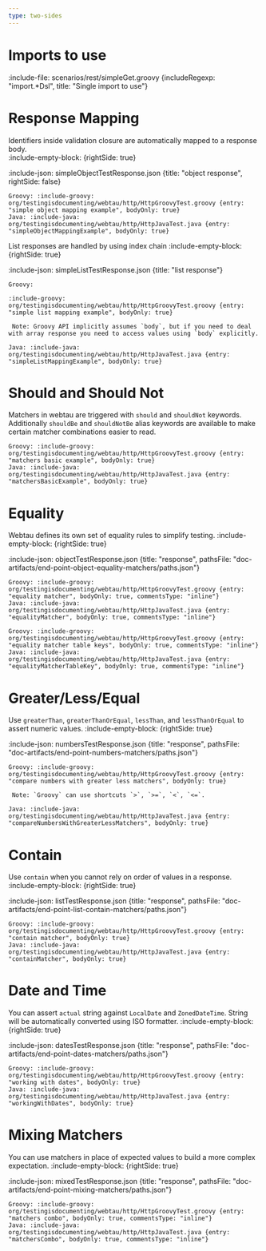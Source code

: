 ```yaml
---
type: two-sides
---
```


# Imports to use

:include-file: scenarios/rest/simpleGet.groovy {includeRegexp: "import.*Dsl", title: "Single import to use"}
 
# Response Mapping

Identifiers inside validation closure are automatically mapped to a response body.  
:include-empty-block: {rightSide: true}

:include-json: simpleObjectTestResponse.json {title: "object response", rightSide: false}

```tabs {rightSide: true}
Groovy: :include-groovy: org/testingisdocumenting/webtau/http/HttpGroovyTest.groovy {entry: "simple object mapping example", bodyOnly: true}
Java: :include-java: org/testingisdocumenting/webtau/http/HttpJavaTest.java {entry: "simpleObjectMappingExample", bodyOnly: true}
```

List responses are handled by using index chain
:include-empty-block: {rightSide: true}

:include-json: simpleListTestResponse.json {title: "list response"}

```tabs {rightSide: true}
Groovy: 

:include-groovy: org/testingisdocumenting/webtau/http/HttpGroovyTest.groovy {entry: "simple list mapping example", bodyOnly: true}

 Note: Groovy API implicitly assumes `body`, but if you need to deal with array response you need to access values using `body` explicitly.

Java: :include-java: org/testingisdocumenting/webtau/http/HttpJavaTest.java {entry: "simpleListMappingExample", bodyOnly: true}
```

# Should and Should Not

Matchers in webtau are triggered with `should` and `shouldNot` keywords.
Additionally `shouldBe` and `shouldNotBe` alias keywords are available to make certain matcher combinations easier to read.

```tabs {rightSide: true}
Groovy: :include-groovy: org/testingisdocumenting/webtau/http/HttpGroovyTest.groovy {entry: "matchers basic example", bodyOnly: true}
Java: :include-java: org/testingisdocumenting/webtau/http/HttpJavaTest.java {entry: "matchersBasicExample", bodyOnly: true}
```

# Equality

Webtau defines its own set of equality rules to simplify testing. 
:include-empty-block: {rightSide: true}
 
:include-json: objectTestResponse.json {title: "response", pathsFile: "doc-artifacts/end-point-object-equality-matchers/paths.json"}

```tabs {rightSide: true}
Groovy: :include-groovy: org/testingisdocumenting/webtau/http/HttpGroovyTest.groovy {entry: "equality matcher", bodyOnly: true, commentsType: "inline"}
Java: :include-java: org/testingisdocumenting/webtau/http/HttpJavaTest.java {entry: "equalityMatcher", bodyOnly: true, commentsType: "inline"}
```

```tabs {rightSide: true}
Groovy: :include-groovy: org/testingisdocumenting/webtau/http/HttpGroovyTest.groovy {entry: "equality matcher table keys", bodyOnly: true, commentsType: "inline"}
Java: :include-java: org/testingisdocumenting/webtau/http/HttpJavaTest.java {entry: "equalityMatcherTableKey", bodyOnly: true, commentsType: "inline"}
```


# Greater/Less/Equal

Use `greaterThan`, `greaterThanOrEqual`, `lessThan`, and `lessThanOrEqual` to assert numeric values. 
:include-empty-block: {rightSide: true}

:include-json: numbersTestResponse.json {title: "response", pathsFile: "doc-artifacts/end-point-numbers-matchers/paths.json"}

```tabs {rightSide: true}
Groovy: :include-groovy: org/testingisdocumenting/webtau/http/HttpGroovyTest.groovy {entry: "compare numbers with greater less matchers", bodyOnly: true}
 
 Note: `Groovy` can use shortcuts `>`, `>=`, `<`, `<=`.

Java: :include-java: org/testingisdocumenting/webtau/http/HttpJavaTest.java {entry: "compareNumbersWithGreaterLessMatchers", bodyOnly: true}
```

# Contain

Use `contain` when you cannot rely on order of values in a response. 
:include-empty-block: {rightSide: true}

:include-json: listTestResponse.json {title: "response", pathsFile: "doc-artifacts/end-point-list-contain-matchers/paths.json"}

```tabs {rightSide: true}
Groovy: :include-groovy: org/testingisdocumenting/webtau/http/HttpGroovyTest.groovy {entry: "contain matcher", bodyOnly: true}
Java: :include-java: org/testingisdocumenting/webtau/http/HttpJavaTest.java {entry: "containMatcher", bodyOnly: true}
```

# Date and Time

You can assert `actual` string against `LocalDate` and `ZonedDateTime`. String will be automatically converted 
using ISO formatter.
:include-empty-block: {rightSide: true}

:include-json: datesTestResponse.json {title: "response", pathsFile: "doc-artifacts/end-point-dates-matchers/paths.json"}

```tabs {rightSide: true}
Groovy: :include-groovy: org/testingisdocumenting/webtau/http/HttpGroovyTest.groovy {entry: "working with dates", bodyOnly: true}
Java: :include-java: org/testingisdocumenting/webtau/http/HttpJavaTest.java {entry: "workingWithDates", bodyOnly: true}
```

# Mixing Matchers

You can use matchers in place of expected values to build a more complex expectation. 
:include-empty-block: {rightSide: true}

:include-json: mixedTestResponse.json {title: "response", pathsFile: "doc-artifacts/end-point-mixing-matchers/paths.json"}

```tabs {rightSide: true}
Groovy: :include-groovy: org/testingisdocumenting/webtau/http/HttpGroovyTest.groovy {entry: "matchers combo", bodyOnly: true, commentsType: "inline"}
Java: :include-java: org/testingisdocumenting/webtau/http/HttpJavaTest.java {entry: "matchersCombo", bodyOnly: true, commentsType: "inline"}
```
